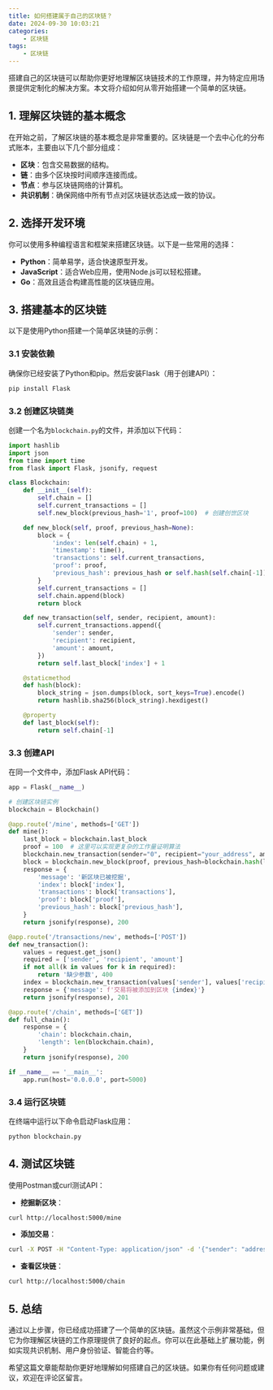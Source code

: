 ```yaml
---
title: 如何搭建属于自己的区块链？
date: 2024-09-30 10:03:21
categories:
    - 区块链
tags:
    - 区块链
---
```



搭建自己的区块链可以帮助你更好地理解区块链技术的工作原理，并为特定应用场景提供定制化的解决方案。本文将介绍如何从零开始搭建一个简单的区块链。

<!-- more -->

## 1. 理解区块链的基本概念

在开始之前，了解区块链的基本概念是非常重要的。区块链是一个去中心化的分布式账本，主要由以下几个部分组成：

- **区块**：包含交易数据的结构。
- **链**：由多个区块按时间顺序连接而成。
- **节点**：参与区块链网络的计算机。
- **共识机制**：确保网络中所有节点对区块链状态达成一致的协议。

## 2. 选择开发环境

你可以使用多种编程语言和框架来搭建区块链。以下是一些常用的选择：

- **Python**：简单易学，适合快速原型开发。
- **JavaScript**：适合Web应用，使用Node.js可以轻松搭建。
- **Go**：高效且适合构建高性能的区块链应用。

## 3. 搭建基本的区块链

以下是使用Python搭建一个简单区块链的示例：

### 3.1 安装依赖

确保你已经安装了Python和pip。然后安装Flask（用于创建API）：

```bash
pip install Flask
```

### 3.2 创建区块链类

创建一个名为`blockchain.py`的文件，并添加以下代码：

```python
import hashlib
import json
from time import time
from flask import Flask, jsonify, request

class Blockchain:
    def __init__(self):
        self.chain = []
        self.current_transactions = []
        self.new_block(previous_hash='1', proof=100)  # 创建创世区块

    def new_block(self, proof, previous_hash=None):
        block = {
            'index': len(self.chain) + 1,
            'timestamp': time(),
            'transactions': self.current_transactions,
            'proof': proof,
            'previous_hash': previous_hash or self.hash(self.chain[-1]),
        }
        self.current_transactions = []
        self.chain.append(block)
        return block

    def new_transaction(self, sender, recipient, amount):
        self.current_transactions.append({
            'sender': sender,
            'recipient': recipient,
            'amount': amount,
        })
        return self.last_block['index'] + 1

    @staticmethod
    def hash(block):
        block_string = json.dumps(block, sort_keys=True).encode()
        return hashlib.sha256(block_string).hexdigest()

    @property
    def last_block(self):
        return self.chain[-1]
```

### 3.3 创建API

在同一个文件中，添加Flask API代码：

```python
app = Flask(__name__)

# 创建区块链实例
blockchain = Blockchain()

@app.route('/mine', methods=['GET'])
def mine():
    last_block = blockchain.last_block
    proof = 100  # 这里可以实现更复杂的工作量证明算法
    blockchain.new_transaction(sender="0", recipient="your_address", amount=1)
    block = blockchain.new_block(proof, previous_hash=blockchain.hash(last_block))
    response = {
        'message': '新区块已被挖掘',
        'index': block['index'],
        'transactions': block['transactions'],
        'proof': block['proof'],
        'previous_hash': block['previous_hash'],
    }
    return jsonify(response), 200

@app.route('/transactions/new', methods=['POST'])
def new_transaction():
    values = request.get_json()
    required = ['sender', 'recipient', 'amount']
    if not all(k in values for k in required):
        return '缺少参数', 400
    index = blockchain.new_transaction(values['sender'], values['recipient'], values['amount'])
    response = {'message': f'交易将被添加到区块 {index}'}
    return jsonify(response), 201

@app.route('/chain', methods=['GET'])
def full_chain():
    response = {
        'chain': blockchain.chain,
        'length': len(blockchain.chain),
    }
    return jsonify(response), 200

if __name__ == '__main__':
    app.run(host='0.0.0.0', port=5000)
```

### 3.4 运行区块链

在终端中运行以下命令启动Flask应用：

```bash
python blockchain.py
```

## 4. 测试区块链

使用Postman或curl测试API：

- **挖掘新区块**：

```bash
curl http://localhost:5000/mine
```

- **添加交易**：

```bash
curl -X POST -H "Content-Type: application/json" -d '{"sender": "address1", "recipient": "address2", "amount": 5}' http://localhost:5000/transactions/new
```

- **查看区块链**：

```bash
curl http://localhost:5000/chain
```

## 5. 总结

通过以上步骤，你已经成功搭建了一个简单的区块链。虽然这个示例非常基础，但它为你理解区块链的工作原理提供了良好的起点。你可以在此基础上扩展功能，例如实现共识机制、用户身份验证、智能合约等。

希望这篇文章能帮助你更好地理解如何搭建自己的区块链。如果你有任何问题或建议，欢迎在评论区留言。